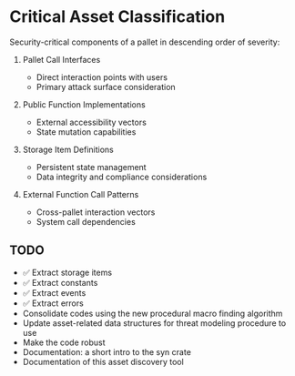 # Critical Asset Classification
Security-critical components of a pallet in descending order of severity:

1. Pallet Call Interfaces
   - Direct interaction points with users
   - Primary attack surface consideration

2. Public Function Implementations
   - External accessibility vectors
   - State mutation capabilities

3. Storage Item Definitions
   - Persistent state management
   - Data integrity and compliance considerations

4. External Function Call Patterns
   - Cross-pallet interaction vectors
   - System call dependencies

## TODO
- ✅ Extract storage items
- ✅ Extract constants
- ✅ Extract events
- ✅ Extract errors
- Consolidate codes using the new procedural macro finding algorithm
- Update asset-related data structures for threat modeling procedure to use
- Make the code robust
- Documentation: a short intro to the syn crate
- Documentation of this asset discovery tool